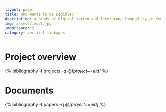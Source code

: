 ```yaml
---
layout: page
title: Who Wants to be Legible? 
description: A study of Digitalization and Intergroup Inequality in Kenya
img: assets/img/7.jpg
importance: 2
category: vertical linkages
---
```


#  Project overview

<div class="publications">

  {% bibliography -f projects -q @*[project~=eid]* %}

</div>



# Documents


<div class="publications">

  {% bibliography -f papers -q @*[project~=eid]* %}

</div>
